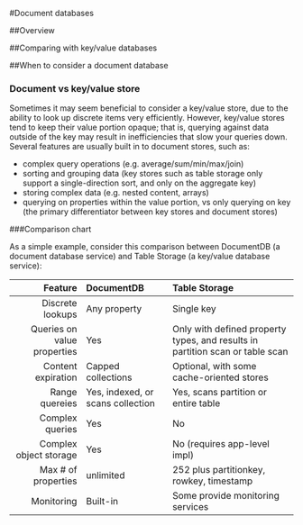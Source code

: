 #Document databases

##Overview


##Comparing with key/value databases


##When to consider a document database

### Document vs key/value store

Sometimes it may seem beneficial to consider a key/value store, due to the ability to look up discrete items very efficiently. However, key/value stores tend to keep their value portion opaque; that is, querying against data outside of the key may result in inefficiencies that slow your queries down. Several features are usually built in to document stores, such as:

 - complex query operations (e.g. average/sum/min/max/join)
 - sorting and grouping data (key stores such as table storage only support a single-direction sort, and only on the aggregate key)
 - storing complex data (e.g. nested content, arrays)
 - querying on properties within the value portion, vs only querying on key (the primary differentiator between key stores and document stores)

###Comparison chart

As a simple example, consider this comparison between DocumentDB (a document database service) and Table Storage (a key/value database service):

Feature|DocumentDB|Table Storage
------:|:---------|:----------
Discrete lookups|Any property|Single key
Queries on value properties| Yes | Only with defined property types, and results in partition scan or table scan
Content expiration|Capped collections | Optional, with some cache-oriented stores
Range quereies| Yes, indexed, or scans collection | Yes, scans partition or entire table
Complex queries | Yes | No
Complex object storage | Yes  | No (requires app-level impl)
Max # of properties | unlimited | 252 plus partitionkey, rowkey, timestamp
Monitoring    | Built-in        | Some provide monitoring services
